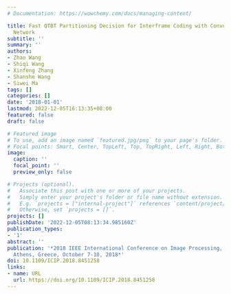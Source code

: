 ```yaml
---
# Documentation: https://wowchemy.com/docs/managing-content/

title: Fast QTBT Partitioning Decision for Interframe Coding with Convolution Neural
  Network
subtitle: ''
summary: ''
authors:
- Zhao Wang
- Shiqi Wang
- Xinfeng Zhang
- Shanshe Wang
- Siwei Ma
tags: []
categories: []
date: '2018-01-01'
lastmod: 2022-12-05T16:13:35+08:00
featured: false
draft: false

# Featured image
# To use, add an image named `featured.jpg/png` to your page's folder.
# Focal points: Smart, Center, TopLeft, Top, TopRight, Left, Right, BottomLeft, Bottom, BottomRight.
image:
  caption: ''
  focal_point: ''
  preview_only: false

# Projects (optional).
#   Associate this post with one or more of your projects.
#   Simply enter your project's folder or file name without extension.
#   E.g. `projects = ["internal-project"]` references `content/project/deep-learning/index.md`.
#   Otherwise, set `projects = []`.
projects: []
publishDate: '2022-12-05T08:13:34.985160Z'
publication_types:
- '1'
abstract: ''
publication: '*2018 IEEE International Conference on Image Processing, ICIP 2018,
  Athens, Greece, October 7-10, 2018*'
doi: 10.1109/ICIP.2018.8451258
links:
- name: URL
  url: https://doi.org/10.1109/ICIP.2018.8451258
---
```

